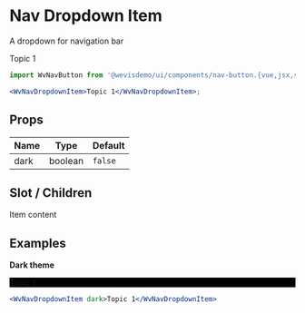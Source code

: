 # Nav Dropdown Item

A dropdown for navigation bar

<WvNavDropdownItem>Topic 1</WvNavDropdownItem>

```jsx
import WvNavButton from '@wevisdemo/ui/components/nav-button.{vue,jsx,svelte}';

<WvNavDropdownItem>Topic 1</WvNavDropdownItem>;
```

## Props

| Name | Type    | Default |
| ---- | ------- | ------- |
| dark | boolean | `false` |

## Slot / Children

Item content

## Examples

**Dark theme**

<div style="background-color: black;">
  <WvNavDropdownItem dark>Topic 1</WvNavDropdownItem>
</div>

```jsx
<WvNavDropdownItem dark>Topic 1</WvNavDropdownItem>
```
